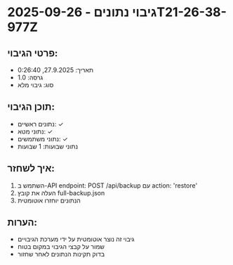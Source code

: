 # גיבוי נתונים - 2025-09-26T21-26-38-977Z

## פרטי הגיבוי:
- תאריך: 27.9.2025, 0:26:40
- גרסה: 1.0
- סוג: גיבוי מלא

## תוכן הגיבוי:
- נתונים ראשיים: ✓
- נתוני מטא: ✓
- נתוני משתמשים: ✓
- נתוני שבועות: 1 שבועות

## איך לשחזר:
1. השתמש ב-API endpoint: POST /api/backup עם action: 'restore'
2. העלה את קובץ full-backup.json
3. הנתונים יוחזרו אוטומטית

## הערות:
- גיבוי זה נוצר אוטומטית על ידי מערכת הגיבויים
- שמור על קבצי הגיבוי במקום בטוח
- בדוק תקינות הנתונים לאחר שחזור
